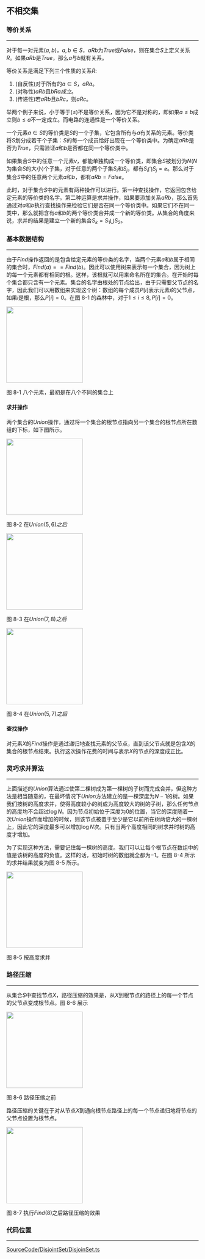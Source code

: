 <!-- @format -->

## 不相交集

### 等价关系

---

对于每一对元素$(a,b)$，$a,b \in S$，$aRb$为$True$或$False$，则在集合$S$上定义关系$R$。如果$aRb$是$True$，那么$a$与$b$就有关系。

等价关系是满足下列三个性质的关系$R$:

1. (自反性)对于所有的$a \in S$，$aRa$。
2. (对称性)$aRb$且$bRa成立$。
3. (传递性)若$aRb$且$bRc$，则$aRc$。

举两个例子来说，小于等于($\leq$)不是等价关系，因为它不是对称的，即如果$a \leq b$成立则$b \leq a$不一定成立。而电路的连通性是一个等价关系。

一个元素$a \in S$的等价类是$S$的一个子集，它包含所有与$a$有关系的元素。等价类将$S$划分成若干个子集：$S$的每一个成员恰好出现在一个等价类中。为确定$aRb$是否为$True$，只需验证$a$和$b$是否都在同一个等价类中。

如果集合$S$中的任意一个元素$v$，都能单独构成一个等价类，即集合$S$被划分为$N$($N$为集合$S$的大小)个子集，对于任意的两个子集$S_i$和$S_j$，都有$S_i \bigcap S_j= \varnothing$。那么对于集合$S$中的任意两个元素$a$和$b$，都有$aRb=False$。

此时，对于集合$S$中的元素有两种操作可以进行。第一种查找操作，它返回包含给定元素的等价类的名字。第二种运算是求并操作，如果要添加关系$aRb$，那么首先通过对$a$和$b$执行查找操作来检验它们是否在同一个等价类中。如果它们不在同一类中，那么就把含有$a$和$b$的两个等价类合并成一个新的等价类。从集合的角度来说，求并的结果是建立一个新的集合$S_k=S_1 \bigcup S_2$。

### 基本数据结构

---

由于$Find$操作返回的是包含给定元素的等价类的名字，当两个元素$a$和$b$属于相同的集合时，$Find(a)==Find(b)$。因此可以使用树来表示每一个集合，因为树上的每一个元素都有相同的根。这样，该根就可以用来命名所在的集合。在开始时每个集合都只含有一个元素。集合的名字由根处的节点给出，由于只需要父节点的名字，因此我们可以用数组来实现这个树：数组的每个成员$P[i]$表示元素$i$的父节点，如果$i$是根，那么$P[i]=0$。在图 8-1 的森林中，对于$1 \leq i \leq 8,P[i]=0$。

<image height="200" src="../../Assets/Images/ch8/8-1.png"/>

图 8-1 八个元素，最初是在八个不同的集合上

#### 求并操作

两个集合的$Union$操作，通过将一个集合的根节点指向另一个集合的根节点所在数组的下标，如下图所示。

<image  height="200"  src="../../Assets/Images/ch8/8-2.png"/>

图 8-2 在$Union(5,6)之后$

<image  height="200"  src="../../Assets/Images/ch8/8-3.png"/>

图 8-3 在$Union(7,8)之后$

<image height="200"  src="../../Assets/Images/ch8/8-4.png"/>

图 8-4 在$Union(5,7)之后$

#### 查找操作

对元素$X$的$Find$操作是通过递归地查找元素的父节点，直到该父节点就是包含$X$的集合的根节点结束。执行这次操作花费的时间与表示$X$的节点的深度成正比。

### 灵巧求并算法

---

上面描述的$Union$算法通过使第二棵树成为第一棵树的子树而完成合并，但这种方法是相当随意的，在最坏情况下$Union$方法建立的是一棵深度为$N-1$的树。如果我们按树的高度求并，使得高度较小的树成为高度较大的树的子树，那么任何节点的高度均不会超过$\log N$。因为节点初始位于深度为$0$的位置，当它的深度随着一次$Union$操作而增加的时候，则该节点被置于至少是它以前所在树两倍大的一棵树上，因此它的深度最多可以增加$\log N$次。只有当两个高度相同的树求并时树的高度才增加。

为了实现这种方法，需要记住每一棵树的高度。我们可以让每个根节点在数组中的值是该树的高度的负值。这样的话，初始时树的数组就全都为$-1$。在图 8-4 所示的求并结果就变为图 8-5 所示。

<image height="200"  src="../../Assets/Images/ch8/8-5.png"/>

图 8-5 按高度求并

### 路径压缩

---

从集合$S$中查找节点$X$，路径压缩的效果是，从$X$到根节点的路径上的每一个节点的父节点变成根节点。图 8-6 展示

<image height="200"  src="../../Assets/Images/ch8/8-6.png"/>

图 8-6 路径压缩之前

路径压缩的关键在于对从节点$X$到通向根节点路径上的每一个节点递归地将节点的父节点设置为根节点。

<image height="200" src="../../Assets/Images/ch8/8-7.png"/>

图 8-7 执行$Find(8)$之后路径压缩的效果

### 代码位置

---

[SourceCode/DisjointSet/DisjoinSet.ts](../../SourceCode/DisjointSet/DisjointSet.ts)
